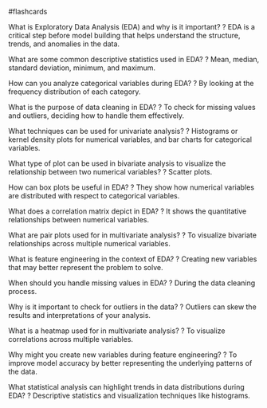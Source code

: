 #flashcards

What is Exploratory Data Analysis (EDA) and why is it important?
?
EDA is a critical step before model building that helps understand the structure, trends, and anomalies in the data.

What are some common descriptive statistics used in EDA?
?
Mean, median, standard deviation, minimum, and maximum.

How can you analyze categorical variables during EDA?
?
By looking at the frequency distribution of each category.

What is the purpose of data cleaning in EDA?
?
To check for missing values and outliers, deciding how to handle them effectively.

What techniques can be used for univariate analysis?
?
Histograms or kernel density plots for numerical variables, and bar charts for categorical variables.

What type of plot can be used in bivariate analysis to visualize the relationship between two numerical variables?
?
Scatter plots.

How can box plots be useful in EDA?
?
They show how numerical variables are distributed with respect to categorical variables.

What does a correlation matrix depict in EDA?
?
It shows the quantitative relationships between numerical variables.

What are pair plots used for in multivariate analysis?
?
To visualize bivariate relationships across multiple numerical variables.

What is feature engineering in the context of EDA?
?
Creating new variables that may better represent the problem to solve.

When should you handle missing values in EDA?
?
During the data cleaning process.

Why is it important to check for outliers in the data?
?
Outliers can skew the results and interpretations of your analysis.

What is a heatmap used for in multivariate analysis?
?
To visualize correlations across multiple variables.

Why might you create new variables during feature engineering?
?
To improve model accuracy by better representing the underlying patterns of the data.

What statistical analysis can highlight trends in data distributions during EDA?
?
Descriptive statistics and visualization techniques like histograms.

